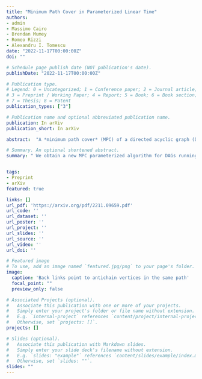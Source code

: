 ```yaml
---
title: "Minimum Path Cover in Parameterized Linear Time"
authors:
- admin
- Massimo Cairo
- Brendan Mumey
- Romeo Rizzi
- Alexandru I. Tomescu
date: "2022-11-17T00:00:00Z"
doi: ""

# Schedule page publish date (NOT publication's date).
publishDate: "2022-11-17T00:00:00Z"

# Publication type.
# Legend: 0 = Uncategorized; 1 = Conference paper; 2 = Journal article;
# 3 = Preprint / Working Paper; 4 = Report; 5 = Book; 6 = Book section;
# 7 = Thesis; 8 = Patent
publication_types: ["3"]

# Publication name and optional abbreviated publication name.
publication: In arXiv
publication_short: In arXiv

abstract:  "A *minimum path cover* (MPC) of a directed acyclic graph (DAG) $G = (V,E)$ is a minimum-size set of paths that together cover all the vertices of the DAG. Computing an MPC is a basic polynomial problem, dating back to Dilworth's and Fulkerson's results in the 1950s. Since the size $k$ of an MPC (also known as the *width*) can be small in practical applications, research has also studied algorithms whose running time is parameterized on $k$. We obtain a new MPC parameterized algorithm for DAGs running in time $O(k^2|V| + |E|)$. Our algorithm is the first solving the problem in parameterized linear time. Additionally, we obtain an edge sparsification algorithm preserving the width of a DAG but reducing $|E|$ to less than $2|V|$. This algorithm runs in time $O(k^2|V|)$ and requires an MPC of a DAG as input, thus its total running time is the same as the running time of our MPC algorithm."

# Summary. An optional shortened abstract.
summary: " We obtain a new MPC parameterized algorithm for DAGs running in time $O(k^2|V| + |E|)$. Our algorithm is the first solving the problem in parameterized linear time. Additionally, we obtain an edge sparsification algorithm preserving the width of a DAG but reducing $|E|$ to less than $2|V|$. This algorithm runs in time $O(k^2|V|)$ and requires an MPC of a DAG as input, thus its total running time is the same as the running time of our MPC algorithm."


tags:
- Preprint
- arXiv
featured: true

links: []
url_pdf: 'https://arxiv.org/pdf/2211.09659.pdf'
url_code: ''
url_dataset: ''
url_poster: ''
url_project: ''
url_slides: ''
url_source: ''
url_video: ''
url_doi: ''

# Featured image
# To use, add an image named `featured.jpg/png` to your page's folder.
image:
  caption: 'Back links point to antichain vertices in the same path'
  focal_point: ""
  preview_only: false

# Associated Projects (optional).
#   Associate this publication with one or more of your projects.
#   Simply enter your project's folder or file name without extension.
#   E.g. `internal-project` references `content/project/internal-project/index.md`.
#   Otherwise, set `projects: []`.
projects: []

# Slides (optional).
#   Associate this publication with Markdown slides.
#   Simply enter your slide deck's filename without extension.
#   E.g. `slides: "example"` references `content/slides/example/index.md`.
#   Otherwise, set `slides: ""`.
slides: ""
---
```

